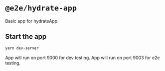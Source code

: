 # `@e2e/hydrate-app`

Basic app for hydrateApp.

## Start the app

```bash
yarn dev-server
```
App will run on port 9000 for dev testing.
App will run on port 9003 for e2e testing.

